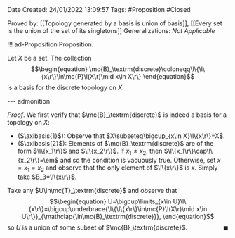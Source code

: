 <br />
<br />

Date Created: 24/01/2022 13:09:57
Tags: #Proposition #Closed 

Proved by: [[Topology generated by a basis is union of basis]], [[Every set is the union of the set of its singletons]]
Generalizations: _Not Applicable_

!!! ad-Proposition Proposition.

Let $X$ be a set. The collection
$$\begin{equation}
    \mc{B}_\textrm{discrete}\coloneqq\l\{\l\{x\r\}\in\mc{P}\l(X\r)\mid x\in X\r\}
\end{equation}$$
is a basis for the discrete topology on $X$.

--- admonition

_Proof_. We first verify that $\mc{B}_\textrm{discrete}$ is indeed a basis for a topology on $X$:
* ($\axibasis{1}$): Observe that $X\subseteq\bigcup_{x\in X}\l\{x\r\}=X$.
* ($\axibasis{2}$): Elements of $\mc{B}_\textrm{discrete}$ are of the form $\l\{x_1\r\}$ and $\l\{x_2\r\}$. If $x_1\neq x_2$, then $\l\{x_1\r\}\cap\l\{x_2\r\}=\em$ and so the condition is vacuously true. Otherwise, set $x=x_1=x_2$ and observe that the only element of $\l\{x\r\}$ is $x$. Simply take $B_3=\l\{x\r\}$.

Take any $U\in\mc{T}_\textrm{discrete}$ and observe that
$$\begin{equation}
    U=\bigcup\limits_{x\in U}\l\{x\r\}=\bigcup\underbrace{\l\{\l\{x\r\}\in\mc{P}\l(X\r)\mid x\in U\r\}}_{\mathclap{\in\mc{B}_\textrm{discrete}}},
\end{equation}$$
so $U$ is a union of some subset of $\mc{B}_\textrm{discrete}$.<span style="float:right;">$\blacksquare$</span>
